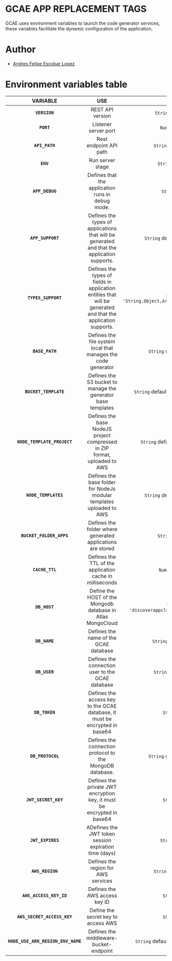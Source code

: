 # GCAE APP REPLACEMENT TAGS
GCAE uses environment variables to launch the code generator services, these variables facilitate the dynamic configuration of the application.

# Author
- [Andres Felipe Escobar Lopez](https://github.com/DeveloperSenior)

# Environment variables table

|          VARIABLE          |     USE     |      VALUE          |
| :--------------------: | :---------: | :-----------------: |
| **`VERSION`** | REST API version | `String` default `'v1.0.0'` |
| **`PORT`** | Listener server port | `Number` default `3000` |
| **`API_PATH`** | Rest endpoint API path | `String` default `'/api/v1'` |
| **`ENV`** | Run server stage | `String` default `'dllo'` |
| **`APP_DEBUG`** | Defines that the application runs in debug mode. | `String` default `'N'` |
| **`APP_SUPPORT`** | Defines the types of applications that will be generated and that the application supports.  | `String` default `'MONGO,POSTGRES'` |
| **`TYPES_SUPPORT`** | Defines the types of fields in application entities that will be generated and that the application supports. | `String` default `'String,Object,Array,Number,Date,Relationship'` |
| **`BASE_PATH`** | Defines the file system local that manages the code generator  | `String` default `'C:/tmp/gcae'` |
| **`BUCKET_TEMPLATE`** | Defines the S3 bucket to manage the generator base templates | `String` default `'{stage}-gcae-templates'` |
| **`NODE_TEMPLATE_PROJECT`** | Defines the base NodeJS project compressed in ZIP format, uploaded to AWS | `String` default `'node-template.zip'` |
| **`NODE_TEMPLATES`** | Defines the base folder for NodeJs modular templates uploaded to AWS | `String` default `'node-templates'` |
| **`BUCKET_FOLDER_APPS`** | Defines the folder where generated applications are stored | `String` default `'apps'` |
| **`CACHE_TTL`** | Defines the TTL of the application cache in milliseconds | `Number` default `86400` |
| **`DB_HOST`** | Define the HOST of the Mongodb database in Atlas MongoCloud | `String` default `'discoverappcluster0.224hpiv.mongodb.net'` |
| **`DB_NAME`** | Defines the name of the GCAE database | `String` default `'gcae-app'` |
| **`DB_USER`** | Defines the connection user to the GCAE database | `String` default `'gcaeapp'` |
| **`DB_TOKEN`** | Defines the access key to the GCAE database, it must be encrypted in base64 | `String` default `''`|
| **`DB_PROTOCOL`** | Defines the connection protocol to the MongoDB database. | `String` default `'mongodb+srv'` |
| **`JWT_SECRET_KEY`** | Defines the private JWT encryption key, it must be encrypted in base64 | `String` default `''` |
| **`JWT_EXPIRES`** | ADefines the JWT token session expiration time (days) | `String` default `'1d'` |
| **`AWS_REGION`** | Defines the region for AWS services | `String` default `us-east-1` |
| **`AWS_ACCESS_KEY_ID`** | Defines the AWS access key ID | `String` default `''` |
| **`AWS_SECRET_ACCESS_KEY`** | Define the secret key to access AWS | `String` default `''` |
| **`NODE_USE_ARN_REGION_ENV_NAME`** | Defines the middleware-bucket-endpoint | `String` default `'AWS_S3_USE_ARN_REGION'` |